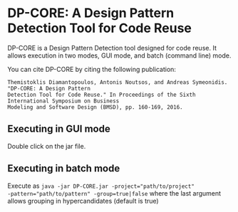 DP-CORE: A Design Pattern Detection Tool for Code Reuse
=======================================================
DP-CORE is a Design Pattern Detection tool designed for code reuse.
It allows execution in two modes, GUI mode, and batch (command line) mode.

You can cite DP-CORE by citing the following publication:
```
Themistoklis Diamantopoulos, Antonis Noutsos, and Andreas Symeonidis. "DP-CORE: A Design Pattern
Detection Tool for Code Reuse." In Proceedings of the Sixth International Symposium on Business
Modeling and Software Design (BMSD), pp. 160-169, 2016.
```

Executing in GUI mode
---------------------
Double click on the jar file.

Executing in batch mode
-----------------------
Execute as <code>java -jar DP-CORE.jar -project="path/to/project" -pattern="path/to/pattern" -group=true|false</code>
where the last argument allows grouping in hypercandidates (default is true)


